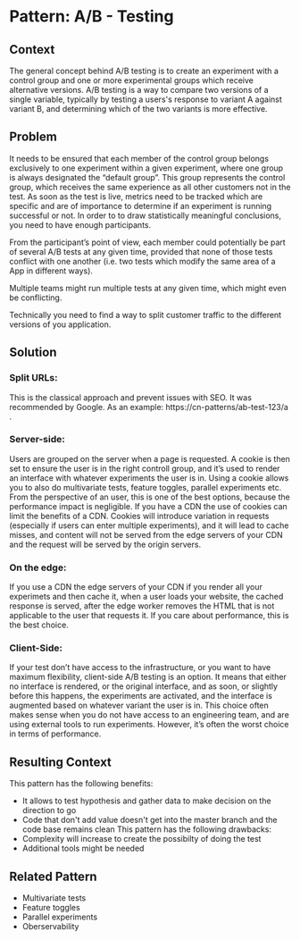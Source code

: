# Pattern: A/B - Testing
## Context
The general concept behind A/B testing is to create an experiment with a control group and one or more experimental groups which receive alternative versions. 
A/B testing is a way to compare two versions of a single variable, typically by testing a users's response to variant A against variant B, and determining which of the two variants is more effective.
## Problem
It needs to be ensured that each member of the control group belongs exclusively to one experiment within a given experiment, where one group is always designated the “default group”. This group represents the control group, which receives the same experience as all other customers not in the test. As soon as the test is live, metrics need to be tracked which are specific and are of importance to determine if an experiment is running successful or not. In order to to draw statistically meaningful conclusions, you need to have enough participants. 

From the participant’s point of view, each member could potentially be part of several A/B tests at any given time, provided that none of those tests conflict with one another (i.e. two tests which modify the same area of a App in different ways).

Multiple teams might run multiple tests at any given time, which might even be conflicting.

Technically you need to find a way to split customer traffic to the different versions of you application.
## Solution
### Split URLs: 
This is the classical approach and prevent issues with SEO. It was recommended by Google. As an example: https://cn-patterns/ab-test-123/a .
### Server-side: 
Users are grouped on the server when a page is requested. A cookie is then set to ensure the user is in the right controll group, and it’s used to render an interface with whatever experiments the user is in. Using a cookie allows you to also do multivariate tests, feature toggles, parallel experiments etc. 
From the perspective of an user, this is one of the best options, because the performance impact is negligible. If you have a CDN the use of cookies can limit the benefits of a CDN. Cookies will introduce variation in requests (especially if users can enter multiple experiments), and it will lead to cache misses, and content will not be served from the edge servers of your CDN and the request will be served by the origin servers.
### On the edge: 
If you use a CDN the edge servers of your CDN if you render all your experimets and then cache it, when a user loads your website, the cached response is served, after the edge worker removes the HTML that is not applicable to the user that requests it. If you care about performance, this is the best choice.
### Client-Side:
If your test don’t have access to the infrastructure, or you want to have maximum flexibility, client-side A/B testing is an option. It means that either no interface is rendered, or the original interface, and as soon, or slightly before this happens, the experiments are activated, and the interface is augmented based on whatever variant the user is in. This choice often makes sense when you do not have access to an engineering team, and are using external tools to run experiments. However, it’s often the worst choice in terms of performance. 

## Resulting Context
This pattern has the following benefits:
* It allows to test hypothesis and gather data to make decision on the direction to go
* Code that don't add value doesn't get into the master branch and the code base remains clean
This pattern has the following drawbacks:
* Complexity will increase to create the possibilty of doing the test
* Additional tools might be needed

## Related Pattern
* Multivariate tests
* Feature toggles
* Parallel experiments
* Oberservability